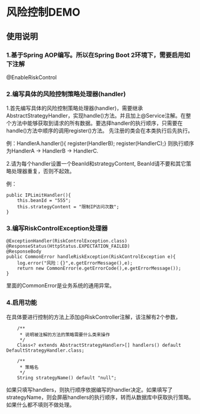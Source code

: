 # 风险控制DEMO
<!-- TOC depthFrom:1 depthTo:6 withLinks:1 updateOnSave:1 orderedList:0 -->

## 使用说明
### 1.基于Spring AOP编写。所以在Spring Boot 2环境下，需要启用如下注解

@EnableRiskControl

### 2.编写具体的风险控制策略处理器(handler)

1.首先编写具体的风险控制策略处理器(handler)，需要继承AbstractStrategyHandler，实现handle()方法。并且加上@Service注解。在整个方法中能够获取到请求的所有数据。要选择handler的执行顺序，只需要在handle()方法中顺序的调用register()方法。
先注册的类会在本类执行后先执行。

例：HandlerA.handler(){ register(HandlerB); register(HandlerC);}
则执行顺序为HandlerA -> HandlerB -> HandlerC.

2.请为每个handler设置一个BeanId和strategyContent, BeanId请不要和其它策略处理器重复，否则不起效。

例：

    public IPLimitHandler(){
        this.beanId = "555";
        this.strategyContent = "限制IP访问次数";
    }


### 3.编写RiskControlException处理器


    @ExceptionHandler(RiskControlException.class)
    @ResponseStatus(HttpStatus.EXPECTATION_FAILED)
    @ResponseBody
    public CommonError handleRiskException(RiskControlException e){
        log.error("风险：{}",e.getErrorMessage(),e);
        return new CommonError(e.getErrorCode(),e.getErrorMessage());
    }
里面的CommonError是业务系统的通用异常。

### 4.启用功能
在具体要进行控制的方法上添加@RiskController注解，该注解有2个参数，

        /**
         * 说明被注解的方法的策略需要什么类来操作
         */
        Class<? extends AbstractStrategyHandler>[] handlers() default DefaultStrategyHandler.class;
    
        /**
         * 策略名
         */
        String strategyName() default "null";
   
如果只填写handlers，则执行顺序依据编写的handler决定。如果填写了strategyName，则会屏蔽handlers的执行顺序，转而从数据库中获取执行策略。如果什么都不填则不做处理。